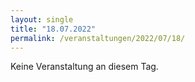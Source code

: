 ```yaml
---
layout: single
title: "18.07.2022"
permalink: /veranstaltungen/2022/07/18/
---
```


Keine Veranstaltung an diesem Tag.
